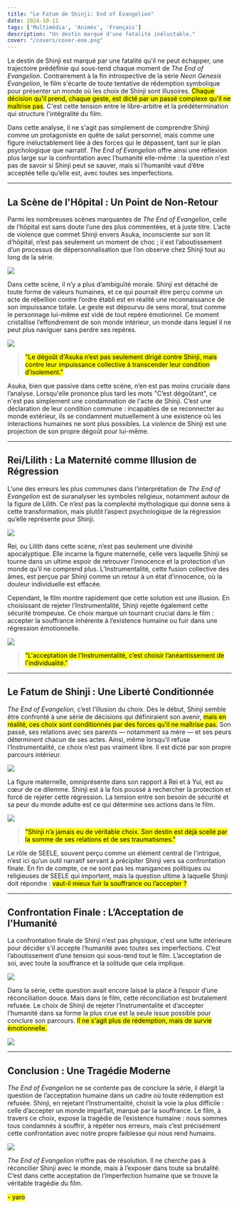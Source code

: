 ```yaml
---
title: "Le Fatum de Shinji: End of Evangelion"
date: 2024-10-11
tags: ['Multimédia', 'Animés', 'Français']
description: "Un destin marqué d'une fatalité inéluctable."
cover: "/covers/cover-eoe.png"
---
```


Le destin de Shinji est marqué par une fatalité qu'il ne peut échapper, une trajectoire prédéfinie qui sous-tend chaque moment de *The End of Evangelion*. Contrairement à la fin introspective de la série *Neon Genesis Evangelion*, le film s'écarte de toute tentative de rédemption symbolique pour présenter un monde où les choix de Shinji sont illusoires. <mark>Chaque décision qu'il prend, chaque geste, est dicté par un passé complexe qu'il ne maîtrise pas</mark>. C'est cette tension entre le libre-arbitre et la prédétermination qui structure l'intégralité du film.

Dans cette analyse, il ne s'agit pas simplement de comprendre Shinji comme un protagoniste en quête de salut personnel, mais comme une figure inéluctablement liée à des forces qui le dépassent, tant sur le plan psychologique que narratif. *The End of Evangelion* offre ainsi une réflexion plus large sur la confrontation avec l’humanité elle-même : la question n'est pas de savoir si Shinji peut se sauver, mais si l’humanité vaut d’être acceptée telle qu’elle est, avec toutes ses imperfections.

---

## La Scène de l'Hôpital : Un Point de Non-Retour

Parmi les nombreuses scènes marquantes de *The End of Evangelion*, celle de l’hôpital est sans doute l’une des plus commentées, et à juste titre. L’acte de violence que commet Shinji envers Asuka, inconsciente sur son lit d’hôpital, n’est pas seulement un moment de choc ; il est l’aboutissement d’un processus de dépersonnalisation que l’on observe chez Shinji tout au long de la série.

![](image-128.png)

Dans cette scène, il n’y a plus d’ambiguïté morale. Shinji est détaché de toute forme de valeurs humaines, et ce qui pourrait être perçu comme un acte de rébellion contre l’ordre établi est en réalité une reconnaissance de son impuissance totale. Le geste est dépourvu de sens moral, tout comme le personnage lui-même est vidé de tout repère émotionnel. Ce moment cristallise l’effondrement de son monde intérieur, un monde dans lequel il ne peut plus naviguer sans perdre ses repères.

![](image-130.png)

> <mark>"Le dégoût d'Asuka n’est pas seulement dirigé contre Shinji, mais contre leur impuissance collective à transcender leur condition d’isolement."</mark>

Asuka, bien que passive dans cette scène, n’en est pas moins cruciale dans l’analyse. Lorsqu'elle prononce plus tard les mots "C’est dégoûtant", ce n'est pas simplement une condamnation de l'acte de Shinji. C’est une déclaration de leur condition commune : incapables de se reconnecter au monde extérieur, ils se condamnent mutuellement à une existence où les interactions humaines ne sont plus possibles. La violence de Shinji est une projection de son propre dégoût pour lui-même.

---

## Rei/Lilith : La Maternité comme Illusion de Régression

L’une des erreurs les plus communes dans l’interprétation de *The End of Evangelion* est de suranalyser les symboles religieux, notamment autour de la figure de Lilith. Ce n’est pas la complexité mythologique qui donne sens à cette transformation, mais plutôt l’aspect psychologique de la régression qu’elle représente pour Shinji. 

![](image-133.png)

Rei, ou Lilith dans cette scène, n’est pas seulement une divinité apocalyptique. Elle incarne la figure maternelle, celle vers laquelle Shinji se tourne dans un ultime espoir de retrouver l’innocence et la protection d’un monde qu’il ne comprend plus. L’Instrumentalité, cette fusion collective des âmes, est perçue par Shinji comme un retour à un état d’innocence, où la douleur individuelle est effacée.

Cependant, le film montre rapidement que cette solution est une illusion. En choisissant de rejeter l’Instrumentalité, Shinji rejette également cette sécurité trompeuse. Ce choix marque un tournant crucial dans le film : accepter la souffrance inhérente à l’existence humaine ou fuir dans une régression émotionnelle.

![](image-131.png)

> <mark>"L'acceptation de l'Instrumentalité, c’est choisir l’anéantissement de l'individualité."</mark>

---

## Le Fatum de Shinji : Une Liberté Conditionnée

*The End of Evangelion*, c’est l’illusion du choix. Dès le début, Shinji semble être confronté à une série de décisions qui définiraient son avenir, <mark>mais en réalité, ces choix sont conditionnés par des forces qu’il ne maîtrise pas.</mark> Son passé, ses relations avec ses parents — notamment sa mère — et ses peurs déterminent chacun de ses actes. Ainsi, même lorsqu’il refuse l’Instrumentalité, ce choix n’est pas vraiment libre. Il est dicté par son propre parcours intérieur.

![](b8866afce449f1262a11b300a31bcbe8.jpg)

La figure maternelle, omniprésente dans son rapport à Rei et à Yui, est au cœur de ce dilemme. Shinji est à la fois poussé à rechercher la protection et forcé de rejeter cette régression. La tension entre son besoin de sécurité et sa peur du monde adulte est ce qui détermine ses actions dans le film.

![](image-132.png)

> <mark>"Shinji n’a jamais eu de véritable choix. Son destin est déjà scellé par la somme de ses relations et de ses traumatismes."</mark>

Le rôle de SEELE, souvent perçu comme un élément central de l'intrigue, n’est ici qu’un outil narratif servant à précipiter Shinji vers sa confrontation finale. En fin de compte, ce ne sont pas les manigances politiques ou religieuses de SEELE qui importent, mais la question ultime à laquelle Shinji doit répondre : <mark>vaut-il mieux fuir la souffrance ou l’accepter ?</mark>

---

## Confrontation Finale : L’Acceptation de l'Humanité

La confrontation finale de Shinji n’est pas physique, c'est une lutte intérieure pour décider s'il accepte l’humanité avec toutes ses imperfections. C’est l’aboutissement d’une tension qui sous-tend tout le film. L’acceptation de soi, avec toute la souffrance et la solitude que cela implique.

![](image-134.png)

Dans la série, cette question avait encore laissé la place à l’espoir d’une réconciliation douce. Mais dans le film, cette réconciliation est brutalement refusée. Le choix de Shinji de rejeter l’Instrumentalité et d’accepter l’humanité dans sa forme la plus crue est la seule issue possible pour conclure son parcours. <mark>Il ne s'agit plus de rédemption, mais de survie émotionnelle.</mark>

![](image-135.png)

---

## Conclusion : Une Tragédie Moderne

*The End of Evangelion* ne se contente pas de conclure la série, il élargit la question de l’acceptation humaine dans un cadre où toute rédemption est refusée. Shinji, en rejetant l’Instrumentalité, choisit la voie la plus difficile : celle d’accepter un monde imparfait, marqué par la souffrance. Le film, à travers ce choix, expose la tragédie de l’existence humaine : nous sommes tous condamnés à souffrir, à répéter nos erreurs, mais c’est précisément cette confrontation avec notre propre faiblesse qui nous rend humains.

![](image-136.png)

*The End of Evangelion* n’offre pas de résolution. Il ne cherche pas à réconcilier Shinji avec le monde, mais à l’exposer dans toute sa brutalité. C’est dans cette acceptation de l’imperfection humaine que se trouve la véritable tragédie du film.

<mark>- yaro</mark>
